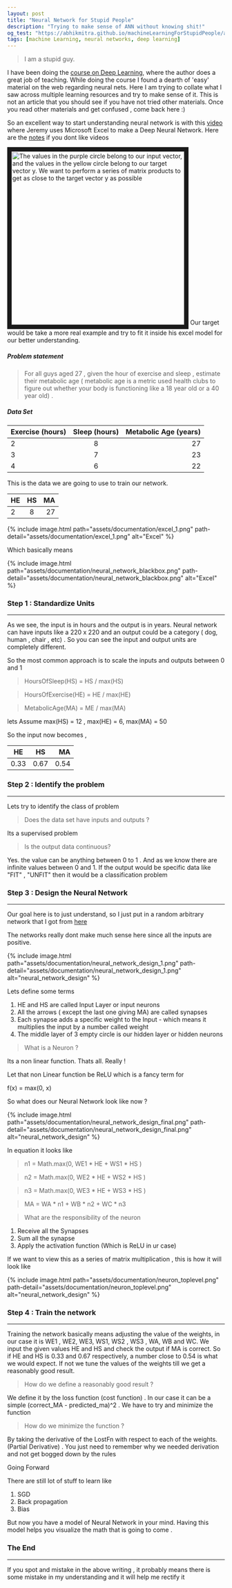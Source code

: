```yaml
---
layout: post
title: "Neural Network for Stupid People"
description: "Trying to make sense of ANN without knowing shit!"
og_test: "https://abhikmitra.github.io/machineLearningForStupidPeople/assets/documentation/neural-networks.jpg"
tags: [machine Learning, neural networks, deep learning]
---
```

> I am a stupid guy.

I have been doing the [course on Deep Learning](http://course.fast.ai/), where the author does a great job of teaching. While doing the course I  found a dearth of 'easy' material on the web regarding neural nets. 
Here I am trying to collate what I saw across multiple learning resources and try to make sense of it. This is not an article that you should see if you have not tried other materials. Once you read other materials and get confused , come back here :) 

So an excellent way to start understanding neural network is with this [video](https://youtu.be/e3aM6XTekJc?t=3810 "Neural Networks in Excel") where Jeremy uses Microsoft Excel to make a Deep Neural Network. Here are the [notes](http://wiki.fast.ai/index.php/Lesson_2_Notes "Neural Networks in Excel") if you dont like videos

<img src="http://wiki.fast.ai/images/e/e2/NN_spreadsheet_input_output.jpg" 
description="lil" 
title="The values in the purple circle belong to our input vector, and the values in the yellow circle belong to our target vector y. We want to perform a series of matrix products to get as close to the target vector y as possible" 
alt="The values in the purple circle belong to our input vector, and the values in the yellow circle belong to our target vector y. We want to perform a series of matrix products to get as close to the target vector y as possible" width="400"  border="10" />
Our target would be take a more real example and try to fit it inside his excel model for our better understanding.

##### Problem statement

> For all guys aged 27 , given the hour of exercise and sleep , estimate their metabolic age ( metabolic age is a metric used health clubs to figure out whether your body is functioning like a 18 year old or a 40 year old) .

##### Data Set

| Exercise (hours)       | Sleep  (hours)        | Metabolic Age (years) |
| --------------- |:-------------:| --------------:|
| 2          | 8        |   27          |
| 3          | 7        |   23          |
| 4          | 6        |   22          |

This is the data we are going to use to train our network. 


| HE   | HS      | MA |
| --------------- |:-------------:| --------------:|
| 2          | 8        |   27          |

{% include image.html path="assets/documentation/excel_1.png" path-detail="assets/documentation/excel_1.png" alt="Excel" %}

Which basically means

{% include image.html path="assets/documentation/neural_network_blackbox.png" path-detail="assets/documentation/neural_network_blackbox.png" alt="Excel" %}

### Step 1 : Standardize Units
___
As we see, the input is in hours and the output is in years. Neural network can have inputs like a 220 x 220 and an output could be a category ( dog, human , chair , etc) .
 So you can see the input and output units are completely different. 
 
So the most common approach is to scale the inputs and outputs between 0 and 1

> HoursOfSleep(HS) = HS / max(HS)

> HoursOfExercise(HE) = HE / max(HE)

> MetabolicAge(MA) = ME / max(MA)

lets Assume max(HS) = 12 , max(HE) = 6, max(MA) = 50

So the input now becomes , 

| HE   | HS      | MA |
| --------------- |:-------------:| --------------:|
| 0.33        | 0.67       |   0.54          |

### Step 2 : Identify the problem
___

Lets try to identify the class of problem

> Does the data set have inputs and outputs ?

 Its a supervised problem

> Is the output data continuous? 

 Yes. the value can be anything between 0 to 1 . And as we know there are infinite values between 0 and 1. If the output would be specific data like "FIT" , "UNFIT" then it would be a classification problem

### Step 3 : Design the Neural Network
___

Our goal here is to just understand, so I just put in a random arbitrary network that I got from [here](http://karpathy.github.io/neuralnets/) 

The networks really dont make much sense here since all the inputs are positive.

{% include image.html path="assets/documentation/neural_network_design_1.png" path-detail="assets/documentation/neural_network_design_1.png" alt="neural_network_design" %}

Lets define some terms

1. HE and HS are called Input Layer or input neurons
2. All the arrows ( except the last one giving MA) are called synapses
3. Each synapse adds a specific weight to the Input - which means it multiplies the input by a number called weight
4. The middle layer of 3 empty circle is our hidden layer or hidden neurons

> What is a Neuron ? 

Its a non linear function. Thats all. Really !

Let that non Linear function be ReLU which is a fancy term for

f(x) = max(0, x)


So what does our Neural Network look like now ?

{% include image.html path="assets/documentation/neural_network_design_final.png" path-detail="assets/documentation/neural_network_design_final.png" alt="neural_network_design" %}

In equation it looks like 

>  n1 = Math.max(0, WE1 * HE + WS1 * HS )

>  n2 = Math.max(0, WE2 * HE + WS2 * HS )

>  n3 = Math.max(0, WE3 * HE + WS3 * HS )

>  MA = WA * n1 + WB * n2 + WC * n3

> What are the responsibility of the neuron 
    

1. Receive all the Synapses
2. Sum all the synapse
3. Apply the activation function (Which is ReLU in ur case)


If we want to view this as a series of matrix multiplication , this is how it will look like 

{% include image.html path="assets/documentation/neuron_toplevel.png" path-detail="assets/documentation/neuron_toplevel.png" alt="neural_network_design" %}

### Step 4 : Train the network
___

Training the network basically means adjusting the value of the weights, in our case it is WE1 , WE2, WE3, WS1, WS2 , WS3 , WA, WB and WC. 
We input the given values HE and HS and check the output if MA is correct. So if HE and HS is 0.33 and 0.67 respectively, a number close to 0.54 is what we would expect. 
If not we tune the values of the weights till we get a reasonably good result.

> How do we define a reasonably good result ? 

We define it by the loss function (cost function) . In our case it can be a simple  (correct_MA - predicted_ma)^2 . We have to try and minimize the function

> How do we minimize the function ?

By taking the derivative of the LostFn with respect to each of the weights. (Partial Derivative) . You just need to remember why we needed derivation and not get bogged down by the rules


Going Forward 

There are still lot of stuff to learn like

1. SGD
2. Back propagation
3. Bias

But now you have a model of Neural Network in your mind. Having this model helps you visualize the math that is going to come . 

### The End
---

If you spot and mistake in the above writing , it probably means there is some mistake in my understanding and it will help me rectify it 